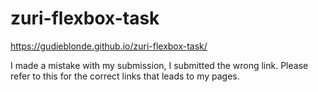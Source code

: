 # zuri-flexbox-task


https://gudieblonde.github.io/zuri-flexbox-task/

I made a mistake with my submission, I submitted the wrong link. Please refer to this for the correct links that leads to my pages.
